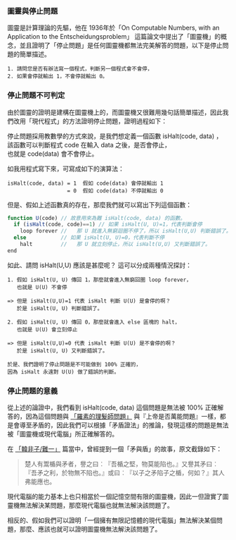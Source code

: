 
### 圖靈與停止問題

圖靈是計算理論的先驅，他在 1936年於「On Computable Numbers, with an Application to the Entscheidungsproblem」 這篇論文中提出了「圖靈機」的概念，並且證明了「停止問題」是任何圖靈機都無法完美解答的問題，以下是停止問題的簡單描述。

```
1. 請問您是否有辦法寫一個程式，判斷另一個程式會不會停，
2. 如果會停就輸出 1，不會停就輸出 0。
```

### 停止問題不可判定

由於圖靈的證明是建構在圖靈機上的，而圖靈機又很難用幾句話簡單描述，因此我們改用「現代程式」的方法證明停止問題，證明過程如下：

停止問題採用教數學的方式來說，是我們想定義一個函數 isHalt(code, data) ，  
該函數可以判斷程式 code 在輸入 data 之後，是否會停止，  
也就是 code(data) 會不會停止。

如我用程式寫下來，可寫成如下的演算法：

```
isHalt(code, data) = 1  假如 code(data) 會停就輸出 1
                   = 0  假如 code(data) 不停就輸出 0
```

但是、假如上述函數真的存在，那麼我們就可以寫出下列這個函數：

```javascript
function U(code) // 故意用來為難 isHalt(code, data) 的函數。
  if (isHalt(code, code)==1) // 如果 isHalt(U, U)=1，代表判斷會停
    loop forever //   那 U 就進入無窮迴圈不停了，所以 isHalt(U,U) 判斷錯誤了。
  else           // 如果 isHalt(U, U)=0，代表判斷不停
    halt         //   那 U 就立刻停止，所以 isHalt(U,U) 又判斷錯誤了。
end
```

如此、請問 isHalt(U,U) 應該是甚麼呢？ 這可以分成兩種情況探討：

```
1. 假如 isHalt(U, U) 傳回 1，那麼就會進入無窮回圈 loop forever，
   也就是 U(U) 不會停 

=> 但是 isHalt(U,U)=1 代表 isHalt 判斷 U(U) 是會停的啊？
   於是 isHalt(U, U) 判斷錯誤了。

2. 假如 isHalt(U, U) 傳回 0，那麼就會進入 else 區塊的 halt，
   也就是 U(U) 會立刻停止

=> 但是 isHalt(U,U)=0 代表 isHalt 判斷 U(U) 是不會停的啊？
   於是 isHalt(U, U) 又判斷錯誤了。

於是、我們證明了停止問題是不可能做到 100% 正確的，
因為 isHalt 永遠對 U(U) 做了錯誤的判斷。
```

### 停止問題的意義

從上述的論證中，我們看到 isHalt(code, data) 這個問題是無法被 100% 正確解答的，因為這個問題與 [「羅素的理髮師問題」](https://zh.wikipedia.org/wiki/%E7%90%86%E5%8F%91%E5%B8%88%E6%82%96%E8%AE%BA) 與『上帝是否萬能問題』一樣，都是會導至矛盾的，因此我們可以根據「矛盾證法」的推論，發現這樣的問題是無法被「圖靈機或現代電腦」所正確解答的。

在 [「韓非子/難一」](http://zh.wikisource.org/wiki/%E9%9F%93%E9%9D%9E%E5%AD%90/%E9%9B%A3%E4%B8%80)  篇當中，曾經提到一個「矛與盾」的故事，原文截錄如下：

> 楚人有鬻楯與矛者，譽之曰︰『吾楯之堅，物莫能陷也。』又譽其矛曰︰『吾矛之利，於物無不陷也。』或曰︰『以子之矛陷子之楯，何如？』其人弗能應也。

現代電腦的能力基本上也只相當於一個記憶空間有限的圖靈機，因此一但證實了圖靈機無法解決某問題，那麼現代電腦也就無法解決該問題了。

相反的、假如我們可以證明「一個擁有無限記憶體的現代電腦」無法解決某個問題，那麼、應該也就可以證明圖靈機無法解決該問題了。
